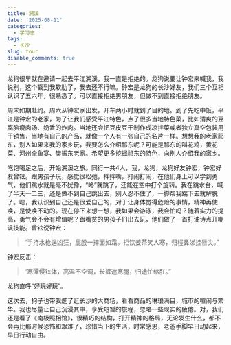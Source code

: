 ```yaml
---
title: 溯溪
date: '2025-08-11'
categories:
  - 学习志
tags:
  - 长沙
slug: tour
disable_comments: true
---
```


龙狗很早就在邀请一起去平江溯溪，我一直是拒绝的。龙狗说要让钟宏来喊我，我说别，这个戳到我软肋了，我去还不行嘛。钟宏是龙狗的长沙好友，我们三个互相认识了五六年，很熟悉了。可以直接拒绝男朋友，但做不到直接拒绝朋友。

周末如期赴约。周六从钟宏家出发，开车两小时就到了目的地。到了先吃中饭，平江是钟宏的老家，为了让我们感受平江特色，点了很多当地特色菜，比如清爽的豆腐脑瘦肉汤、奶香的炸肉。当地还会把豆皮豆干制作成凉拌菜或者独立真空包装用于销售，当地有自己的产品，就像一个人有一张自己的名片一样。想想我的老家祁东，别人如果来我的家乡玩，我要怎么介绍祁东呢？可能是祁东的叫花鸡，黄花菜、河州全鱼宴、樊振东老家。希望更多挖掘祁东的特色，向别人介绍我的家乡。

吃饱喝足之后，开始溯溪之旅。同行一共4人，我，龙狗，龙狗好友钟宏，钟宏好友曾铉。跟男孩子玩，感觉很松弛，拌拌嘴，打闹打闹，在他们身上可以学到勇气，他们跳水就是毫不犹豫，“咚”就跳了，还能在空中打个旋转。我在跳水台，喊了半天一二三，还是做不到自己跳出去，别人忍不住了，一脚帮我踹下去就解脱了。嗯，我认识到自己还是很爱自己的，对于让身体觉得危险的事情，精神再使唤，是使唤不动的。现在停下来想一想，我如果会游泳，我会怕吗？随着实力的提高，勇气会不会有增值呢？跟嘴贫的男孩子们出去玩，他们做了一首打油诗点开嘲讽技能。曾铉说钟宏：

> “手持水枪逞凶狂，屁股一摔面如霜。拒饮姜茶笑人寒，归程鼻涕挂唇尖。”

钟宏反击：

> “寒潭侵铉体，高温不空调，长裤遮寒腿，归途忙缩肛。”

龙狗直呼“好玩好玩”。

这次去，狗子也带我逛了逛长沙的大商场，看看商品的琳琅满目，城市的喧闹与繁华。我也尽量让自己沉浸其中，享受短暂的旅程，忽略一些现实的疲倦。对，我们还是看了《南极照相馆》，很精巧的结构，打开精神的格局，无论发生什么，都不会再比那时候恐怖和艰难了，珍惜当下的生活，时常感恩，老爸手脚早日动起来，早日行动自由。
